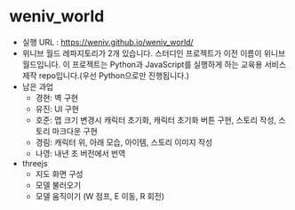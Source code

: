 # weniv_world

* 실행 URL : https://weniv.github.io/weniv_world/
* 위니브 월드 레파지토리가 2개 있습니다. 스터디인 프로젝트가 이전 이름이 위니브 월드입니다. 이 프로젝트는 Python과 JavaScript를 실행하게 하는 교육용 서비스 제작 repo입니다.(우선 Python으로만 진행됩니다.)
* 남은 과업
   * 경현: 벽 구현
   * 유진: UI 구현
   * 호준: 맵 크기 변경시 캐릭터 초기화, 캐릭터 초기화 버튼 구현, 스토리 작성, 스토리 마크다운 구현
   * 경림: 캐릭터 위, 아래 모습, 아이템, 스토리 이미지 작성
   * 나영: 내년 초 버전에서 번역
* threejs
   * 지도 화면 구성
   * 모델 불러오기
   * 모델 움직이기 (W 점프, E 이동, R 회전)
